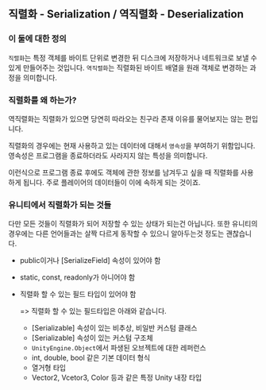 ## 직렬화 - Serialization / 역직렬화 - Deserialization



### 이 둘에 대한 정의

`직렬화`는 특정 객체를 바이트 단위로 변경한 뒤 디스크에 저장하거나 네트워크로 보낼 수 있게 만들어주는 것입니다. `역직렬화`는 직렬화된 바이트 배열을 원래 객체로 변경하는 과정을 의미합니다.



### 직렬화를 왜 하는가?

역직렬화는 직렬화가 있으면 당연히 따라오는 친구라 존재 이유를 물어보지는 않는 편입니다.

직렬화의 경우에는 현재 사용하고 있는 데이터에 대해서 `영속성`을 부여하기 위함입니다. 영속성은 프로그램을 종료하더라도 사라지지 않는 특성을 의미합니다.

이런식으로 프로그램 종료 후에도 객체에 관한 정보를 남겨두고 싶을 때 직렬화를 사용하게 됩니다. 주로 플레이어의 데이터들이 이에 속하게 되는 것이죠.



### 유니티에서 직렬화가 되는 것들

다만 모든 것들이 직렬화가 되어 저장할 수 있는 상태가 되는건 아닙니다. 또한 유니티의 경우에는 다른 언어들과는 살짝 다르게 동작할 수 있으니 알아두는것 정도는 괜찮습니다.

- public이거나 [SerializeField] 속성이 있어야 함

- static, const, readonly가 아니어야 함

- 직렬화 할 수 있는 필드 타입이 있어야 함

  => 직렬화 할 수 있는 필드타입은 아래와 같습니다.

  - [Serializable] 속성이 있는 비추상, 비일반 커스텀 클래스
  - [Serializable] 속성이 있는 커스텀 구조체
  - `UnityEngine.Object`에서 파생된 오브젝트에 대한 레퍼런스
  - int, double, bool 같은 기본 데이터 형식
  - 열거형 타입
  - Vector2, Vcetor3, Color 등과 같은 특정 Unity 내장 타입

